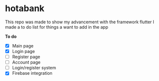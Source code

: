# hotabank

This repo was made to show my advancement with the framework flutter
I made a to do list for things a want to add in the app

**To do**

- [x] Main page
- [x] Login page
- [ ] Register page
- [ ] Account page
- [ ] Login/register system
- [x] Firebase integration 